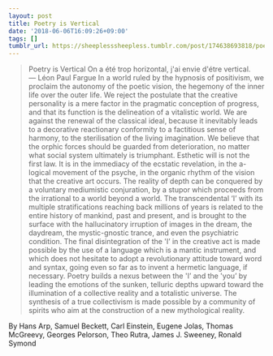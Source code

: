 ```yaml
---
layout: post
title: Poetry is Vertical
date: '2018-06-06T16:09:26+09:00'
tags: []
tumblr_url: https://sheeplesssheepless.tumblr.com/post/174638693818/poetry-is-vertical
---
```

> Poetry is Vertical
> On a été trop horizontal, j'ai envie d'étre vertical.  
> — Léon Paul Fargue
>In a world ruled by the hypnosis of positivism, we proclaim the autonomy of the poetic vision, the hegemony of the inner life over the outer life.
>We reject the postulate that the creative personality is a mere factor in the pragmatic conception of progress, and that its function is the delineation of a vitalistic world.
>We are against the renewal of the classical ideal, because it inevitably leads to a decorative reactionary conformity to a factitious sense of harmony, to the sterilisation of the living imagination.
>We believe that the orphic forces should be guarded from deterioration, no matter what social system ultimately is triumphant.
Esthetic will is not the first law. It is in the immediacy of the ecstatic revelation, in the a-logical movement of the psyche, in the organic rhythm of the vision that the creative art occurs.
>The reality of depth can be conquered by a voluntary mediumistic conjuration, by a stupor which proceeds from the irrational to a world beyond a world.
The transcendental ‘I’ with its multiple stratifications reaching back millions of years is related to the entire history of mankind, past and present, and is brought to the surface with the hallucinatory irruption of images in the dream, the daydream, the mystic-gnostic trance, and even the psychiatric condition. 
>The final disintegration of the 'I’ in the creative act is made possible by the use of a language which is a mantic instrument, and which does not hesitate to adopt a revolutionary attitude toward word and syntax, going even so far as to invent a hermetic language, if necessary.
>Poetry builds a nexus between the 'I’ and the 'you’ by leading the emotions of the sunken, telluric depths upward toward the illumination of a collective reality and a totalistic universe.
>The synthesis of a true collectivism is made possible by a community of spirits who aim at the construction of a new mythological reality.

By Hans Arp, Samuel Beckett, Carl Einstein, Eugene Jolas, Thomas McGreevy, Georges Pelorson, Theo Rutra, James J. Sweeney, Ronald Symond

